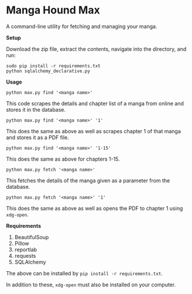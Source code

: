# Manga Hound Max

A command-line utility for fetching and managing your manga.

**Setup**

Download the zip file, extract the contents, navigate into the directory, and run:

    sudo pip install -r requirements.txt
    python sqlalchemy_declarative.py


**Usage**

    python max.py find '<manga name>'
This code scrapes the details and chapter list of a manga from online and stores it in the database.

    python max.py find '<manga name>' '1'
This does the same as above as well as scrapes chapter 1 of that manga and stores it as a PDF file.

    python max.py find '<manga name>' '1-15'
This does the same as above for chapters 1-15.

    python max.py fetch '<manga name>'
This fetches the details of the manga given as a parameter from the database.

    python max.py fetch '<manga name>' '1'
This does the same as above as well as opens the PDF to chapter 1 using `xdg-open`.

**Requirements**

1. BeautifulSoup
2. Pillow
3. reportlab
4. requests
5. SQLAlchemy

The above can be installed by `pip install -r requirements.txt`.

In addition to these, `xdg-open` must also be installed on your computer.